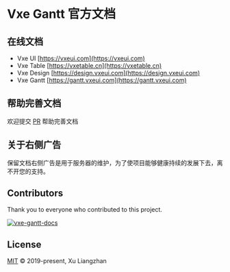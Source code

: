 # Vxe Gantt 官方文档

## 在线文档

* Vxe UI [https://vxeui.com](https://vxeui.com)
* Vxe Table [https://vxetable.cn](https://vxetable.cn)
* Vxe Design [https://design.vxeui.com](https://design.vxeui.com)
* Vxe Gantt [https://gantt.vxeui.com](https://gantt.vxeui.com)

## 帮助完善文档

欢迎提交 [PR](https://github.com/x-extends/vxe-gantt-docs/pulls) 帮助完善文档

## 关于右侧广告

保留文档右侧广告是用于服务器的维护，为了使项目能够健康持续的发展下去，离不开您的支持。

## Contributors

Thank you to everyone who contributed to this project.

[![vxe-gantt-docs](https://contrib.rocks/image?repo=x-extends/vxe-gantt-docs)](https://github.com/x-extends/vxe-gantt-docs/graphs/contributors)

## License

[MIT](LICENSE) © 2019-present, Xu Liangzhan
